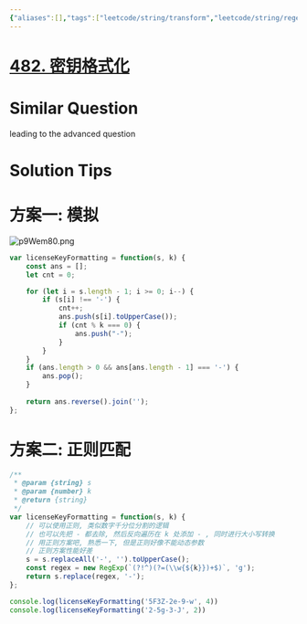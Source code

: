 ```yaml
---
{"aliases":[],"tags":["leetcode/string/transform","leetcode/string/regexp"],"review-dates":[],"dg-publish":true,"difficulty":"easy","date-created":"2023-05-17-Wed, 2:40:46 pm","date-modified":"2023-05-17-Wed, 2:42:52 pm","permalink":"/programming/basic/leetcode/482. 密钥格式化/","dgPassFrontmatter":true}
---
```



# [482. 密钥格式化](https://leetcode.cn/problems/license-key-formatting/)

# Similar Question

leading to the advanced question

# Solution Tips

# 方案一: 模拟

![p9Wem80.png](https://s1.ax1x.com/2023/05/17/p9Wem80.png)

```js
var licenseKeyFormatting = function(s, k) {
    const ans = [];
    let cnt = 0;

    for (let i = s.length - 1; i >= 0; i--) {
        if (s[i] !== '-') {
            cnt++;
            ans.push(s[i].toUpperCase());
            if (cnt % k === 0) {
                ans.push("-");
            }
        }
    }
    if (ans.length > 0 && ans[ans.length - 1] === '-') {
        ans.pop();
    }
    
    return ans.reverse().join('');
};
```

# 方案二: 正则匹配

```js
/**
 * @param {string} s
 * @param {number} k
 * @return {string}
 */
var licenseKeyFormatting = function(s, k) {
    // 可以使用正则, 类似数字千分位分割的逻辑
    // 也可以先把 - 都去除, 然后反向遍历在 k 处添加 - , 同时进行大小写转换
    // 用正则方案吧, 熟悉一下, 但是正则好像不能动态参数
    // 正则方案性能好差
    s = s.replaceAll('-', '').toUpperCase();
    const regex = new RegExp(`(?!^)(?=(\\w{${k}})+$)`, 'g');
    return s.replace(regex, '-');
};

console.log(licenseKeyFormatting('5F3Z-2e-9-w', 4))
console.log(licenseKeyFormatting('2-5g-3-J', 2))
```
